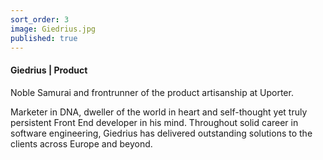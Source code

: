 ```yaml
---
sort_order: 3
image: Giedrius.jpg
published: true
---
```

#### Giedrius | Product 

Noble Samurai and frontrunner of the product artisanship at Uporter.

Marketer in DNA, dweller of the world in heart and self-thought yet truly persistent Front End developer in his mind. Throughout solid career in software engineering, Giedrius has delivered outstanding solutions to the clients across Europe and beyond.    
